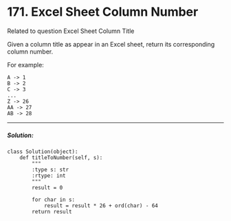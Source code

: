 # 171. Excel Sheet Column Number

Related to question Excel Sheet Column Title

Given a column title as appear in an Excel sheet, return its corresponding column number.

For example:

    A -> 1
    B -> 2
    C -> 3
    ...
    Z -> 26
    AA -> 27
    AB -> 28   
    
---

##### Solution:
	class Solution(object):
        def titleToNumber(self, s):
            """
            :type s: str
            :rtype: int
            """
            result = 0

            for char in s:
                result = result * 26 + ord(char) - 64
            return result 
